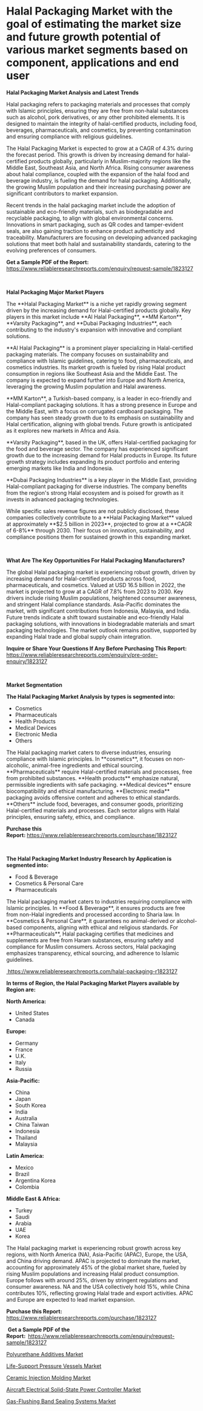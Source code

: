<p><h1>Halal Packaging Market with the goal of estimating the market size and future growth potential of various market segments based on component, applications and end user</h1></p><p><strong>Halal Packaging Market Analysis and Latest Trends</strong></p>
<p><p>Halal packaging refers to packaging materials and processes that comply with Islamic principles, ensuring they are free from non-halal substances such as alcohol, pork derivatives, or any other prohibited elements. It is designed to maintain the integrity of halal-certified products, including food, beverages, pharmaceuticals, and cosmetics, by preventing contamination and ensuring compliance with religious guidelines.</p><p>The Halal Packaging Market is expected to grow at a CAGR of 4.3% during the forecast period. This growth is driven by increasing demand for halal-certified products globally, particularly in Muslim-majority regions like the Middle East, Southeast Asia, and North Africa. Rising consumer awareness about halal compliance, coupled with the expansion of the halal food and beverage industry, is fueling the demand for halal packaging. Additionally, the growing Muslim population and their increasing purchasing power are significant contributors to market expansion.</p><p>Recent trends in the halal packaging market include the adoption of sustainable and eco-friendly materials, such as biodegradable and recyclable packaging, to align with global environmental concerns. Innovations in smart packaging, such as QR codes and tamper-evident seals, are also gaining traction to enhance product authenticity and traceability. Manufacturers are focusing on developing advanced packaging solutions that meet both halal and sustainability standards, catering to the evolving preferences of consumers.</p></p>
<p><strong>Get a Sample PDF of the Report:&nbsp;</strong> <a href="https://www.reliableresearchreports.com/enquiry/request-sample/1823127?utm_campaign=13&utm_medium=2&utm_source=Github&utm_content=ia&utm_term=25012025&utm_id=halal-packaging">https://www.reliableresearchreports.com/enquiry/request-sample/1823127</a></p>
<p>&nbsp;</p>
<p><strong>Halal Packaging Major Market Players</strong></p>
<p><p>The **Halal Packaging Market** is a niche yet rapidly growing segment driven by the increasing demand for Halal-certified products globally. Key players in this market include **Al Halal Packaging**, **MM Karton**, **Varsity Packaging**, and **Dubai Packaging Industries**, each contributing to the industry's expansion with innovative and compliant solutions.</p><p>**Al Halal Packaging** is a prominent player specializing in Halal-certified packaging materials. The company focuses on sustainability and compliance with Islamic guidelines, catering to food, pharmaceuticals, and cosmetics industries. Its market growth is fueled by rising Halal product consumption in regions like Southeast Asia and the Middle East. The company is expected to expand further into Europe and North America, leveraging the growing Muslim population and Halal awareness.</p><p>**MM Karton**, a Turkish-based company, is a leader in eco-friendly and Halal-compliant packaging solutions. It has a strong presence in Europe and the Middle East, with a focus on corrugated cardboard packaging. The company has seen steady growth due to its emphasis on sustainability and Halal certification, aligning with global trends. Future growth is anticipated as it explores new markets in Africa and Asia.</p><p>**Varsity Packaging**, based in the UK, offers Halal-certified packaging for the food and beverage sector. The company has experienced significant growth due to the increasing demand for Halal products in Europe. Its future growth strategy includes expanding its product portfolio and entering emerging markets like India and Indonesia.</p><p>**Dubai Packaging Industries** is a key player in the Middle East, providing Halal-compliant packaging for diverse industries. The company benefits from the region's strong Halal ecosystem and is poised for growth as it invests in advanced packaging technologies.</p><p>While specific sales revenue figures are not publicly disclosed, these companies collectively contribute to a **Halal Packaging Market** valued at approximately **$2.5 billion in 2023**, projected to grow at a **CAGR of 6-8%** through 2030. Their focus on innovation, sustainability, and compliance positions them for sustained growth in this expanding market.</p></p>
<p>&nbsp;</p>
<p><strong>What Are The Key Opportunities For Halal Packaging Manufacturers?</strong></p>
<p><p>The global Halal packaging market is experiencing robust growth, driven by increasing demand for Halal-certified products across food, pharmaceuticals, and cosmetics. Valued at USD 16.5 billion in 2022, the market is projected to grow at a CAGR of 7.8% from 2023 to 2030. Key drivers include rising Muslim populations, heightened consumer awareness, and stringent Halal compliance standards. Asia-Pacific dominates the market, with significant contributions from Indonesia, Malaysia, and India. Future trends indicate a shift toward sustainable and eco-friendly Halal packaging solutions, with innovations in biodegradable materials and smart packaging technologies. The market outlook remains positive, supported by expanding Halal trade and global supply chain integration.</p></p>
<p><strong>Inquire or Share Your Questions If Any Before Purchasing This Report:</strong> <a href="https://www.reliableresearchreports.com/enquiry/pre-order-enquiry/1823127?utm_campaign=13&utm_medium=2&utm_source=Github&utm_content=ia&utm_term=25012025&utm_id=halal-packaging">https://www.reliableresearchreports.com/enquiry/pre-order-enquiry/1823127</a></p>
<p>&nbsp;</p>
<p><strong>Market Segmentation</strong></p>
<p><strong>The Halal Packaging Market Analysis by types is segmented into:</strong></p>
<p><ul><li>Cosmetics</li><li>Pharmaceuticals</li><li>Health Products</li><li>Medical Devices</li><li>Electronic Media</li><li>Others</li></ul></p>
<p><p>The Halal packaging market caters to diverse industries, ensuring compliance with Islamic principles. In **cosmetics**, it focuses on non-alcoholic, animal-free ingredients and ethical sourcing. **Pharmaceuticals** require Halal-certified materials and processes, free from prohibited substances. **Health products** emphasize natural, permissible ingredients with safe packaging. **Medical devices** ensure biocompatibility and ethical manufacturing. **Electronic media** packaging avoids offensive content and adheres to ethical standards. **Others** include food, beverages, and consumer goods, prioritizing Halal-certified materials and processes. Each sector aligns with Halal principles, ensuring safety, ethics, and compliance.</p></p>
<p><strong>Purchase this Report:&nbsp;</strong><a href="https://www.reliableresearchreports.com/purchase/1823127?utm_campaign=13&utm_medium=2&utm_source=Github&utm_content=ia&utm_term=25012025&utm_id=halal-packaging">https://www.reliableresearchreports.com/purchase/1823127</a></p>
<p>&nbsp;</p>
<p><strong>The Halal Packaging Market Industry Research by Application is segmented into:</strong></p>
<p><ul><li>Food & Beverage</li><li>Cosmetics & Personal Care</li><li>Pharmaceuticals</li></ul></p>
<p><p>The Halal packaging market caters to industries requiring compliance with Islamic principles. In **Food & Beverage**, it ensures products are free from non-Halal ingredients and processed according to Sharia law. In **Cosmetics & Personal Care**, it guarantees no animal-derived or alcohol-based components, aligning with ethical and religious standards. For **Pharmaceuticals**, Halal packaging certifies that medicines and supplements are free from Haram substances, ensuring safety and compliance for Muslim consumers. Across sectors, Halal packaging emphasizes transparency, ethical sourcing, and adherence to Islamic guidelines.</p></p>
<p><a href="https://www.reliableresearchreports.com/halal-packaging-r1823127?utm_campaign=13&utm_medium=2&utm_source=Github&utm_content=ia&utm_term=25012025&utm_id=halal-packaging">&nbsp;https://www.reliableresearchreports.com/halal-packaging-r1823127</a></p>
<p><strong>In terms of Region, the Halal Packaging Market Players available by Region are:</strong></p>
<p>
    <p> <strong> North America: </strong>
        <ul>
            <li>United States</li>
            <li>Canada</li>
        </ul>
        </p> 
    <p> <strong> Europe: </strong>
        <ul>
            <li>Germany</li>
            <li>France</li>
            <li>U.K.</li>
            <li>Italy</li>
            <li>Russia</li>
        </ul>
        </p> 
    <p> <strong> Asia-Pacific: </strong>
        <ul>
            <li>China</li>
            <li>Japan</li>
            <li>South Korea</li>
            <li>India</li>
            <li>Australia</li>
            <li>China Taiwan</li>
            <li>Indonesia</li>
            <li>Thailand</li>
            <li>Malaysia</li>
        </ul>
        </p> 
    <p> <strong> Latin America: </strong>
        <ul>
            <li>Mexico</li>
            <li>Brazil</li>
            <li>Argentina Korea</li>
            <li>Colombia</li>
        </ul>
        </p> 
    <p> <strong> Middle East & Africa: </strong>
        <ul>
            <li>Turkey</li>
            <li>Saudi</li>
            <li>Arabia</li>
            <li>UAE</li>
            <li>Korea</li>
        </ul>
    </p>
    </p>
<p><p>The Halal packaging market is experiencing robust growth across key regions, with North America (NA), Asia-Pacific (APAC), Europe, the USA, and China driving demand. APAC is projected to dominate the market, accounting for approximately 45% of the global market share, fueled by rising Muslim populations and increasing Halal product consumption. Europe follows with around 25%, driven by stringent regulations and consumer awareness. NA and the USA collectively hold 15%, while China contributes 10%, reflecting growing Halal trade and export activities. APAC and Europe are expected to lead market expansion.</p></p>
<p><strong>Purchase this Report: </strong><a href="https://www.reliableresearchreports.com/purchase/1823127?utm_campaign=13&utm_medium=2&utm_source=Github&utm_content=ia&utm_term=25012025&utm_id=halal-packaging">https://www.reliableresearchreports.com/purchase/1823127</a></p>
<p>&nbsp;<strong>Get a Sample PDF of the Report:&nbsp;&nbsp;</strong><a href="https://www.reliableresearchreports.com/enquiry/request-sample/1823127?utm_campaign=13&utm_medium=2&utm_source=Github&utm_content=ia&utm_term=25012025&utm_id=halal-packaging">https://www.reliableresearchreports.com/enquiry/request-sample/1823127</a></p>
<p><strong></strong></p>
<p><p><a href="https://github.com/rosamariarocque98/Market-Research-Report-List-1/blob/main/polyurethane-additives-market.md?utm_campaign=13&utm_medium=2&utm_source=Github&utm_content=ia&utm_term=25012025&utm_id=halal-packaging">Polyurethane Additives Market</a></p><p><a href="https://www.linkedin.com/pulse/life-support-pressure-vessels-market-scopeexpected-see-7uc9f?utm_campaign=13&utm_medium=2&utm_source=Github&utm_content=ia&utm_term=25012025&utm_id=halal-packaging">Life-Support Pressure Vessels Market</a></p><p><a href="https://github.com/MariaWashington76/Market-Research-Report-List-1/blob/main/ceramic-injection-molding-market.md?utm_campaign=13&utm_medium=2&utm_source=Github&utm_content=ia&utm_term=25012025&utm_id=halal-packaging">Ceramic Injection Molding Market</a></p><p><a href="https://www.linkedin.com/pulse/aircraft-electrical-solid-state-power-controller-market-deployment-uuvce?utm_campaign=13&utm_medium=2&utm_source=Github&utm_content=ia&utm_term=25012025&utm_id=halal-packaging">Aircraft Electrical Solid-State Power Controller Market</a></p><p><a href="https://www.linkedin.com/pulse/key-insights-gas-flushing-band-sealing-systems-market-s2umc?utm_campaign=13&utm_medium=2&utm_source=Github&utm_content=ia&utm_term=25012025&utm_id=halal-packaging">Gas-Flushing Band Sealing Systems Market</a></p></p>